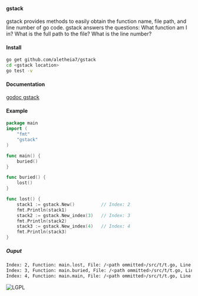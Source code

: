 #### gstack 
gstack provides methods to easily obtain the function name, file path, and line number of go code.
gstack answers the questions: What function am I in? What is the full path to the file? What is the line number? 

#### Install 
```bash
go get github.com/aletheia7/gstack
cd <gstack location>
go test -v
```

#### Documentation
[godoc gstack](http://godoc.org/github.com/aletheia7/gstack)
#### Example

```go
package main
import (
	"fmt"
	"gstack"
)

func main() {
	buried()
}

func buried() {
	lost()
}

func lost() {
	stack1 := gstack.New()			// Index: 2
	fmt.Println(stack1)
	stack2 := gstack.New_index(3)	// Index: 3
	fmt.Println(stack2)
	stack3 := gstack.New_index(4)	// Index: 4
	fmt.Println(stack3)
}
```
##### Ouput
```bash
Index: 2, Function: main.lost, File: /<path ommitted>/src/t/t.go, Line: 19
Index: 3, Function: main.buried, File: /<path ommitted>/src/t/t.go, Line: 14
Index: 4, Function: main.main, File: /<path ommitted>/src/t/t.go, Line: 9
```

![LGPL](http://www.gnu.org/graphics/lgplv3-147x51.png)
